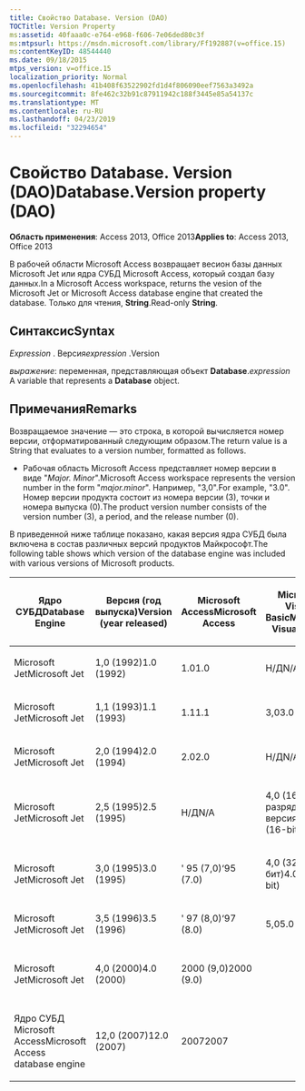 ```yaml
---
title: Свойство Database. Version (DAO)
TOCTitle: Version Property
ms:assetid: 40faaa0c-e764-e968-f606-7e06ded80c3f
ms:mtpsurl: https://msdn.microsoft.com/library/Ff192887(v=office.15)
ms:contentKeyID: 48544440
ms.date: 09/18/2015
mtps_version: v=office.15
localization_priority: Normal
ms.openlocfilehash: 41b408f63522902fd1d4f806090eef7563a3492a
ms.sourcegitcommit: 8fe462c32b91c87911942c188f3445e85a54137c
ms.translationtype: MT
ms.contentlocale: ru-RU
ms.lasthandoff: 04/23/2019
ms.locfileid: "32294654"
---
```

# <a name="databaseversion-property-dao"></a><span data-ttu-id="7df32-102">Свойство Database. Version (DAO)</span><span class="sxs-lookup"><span data-stu-id="7df32-102">Database.Version property (DAO)</span></span>

<span data-ttu-id="7df32-103">**Область применения**: Access 2013, Office 2013</span><span class="sxs-lookup"><span data-stu-id="7df32-103">**Applies to**: Access 2013, Office 2013</span></span>

<span data-ttu-id="7df32-104">В рабочей области Microsoft Access возвращает весион базы данных Microsoft Jet или ядра СУБД Microsoft Access, который создал базу данных.</span><span class="sxs-lookup"><span data-stu-id="7df32-104">In a Microsoft Access workspace, returns the vesion of the Microsoft Jet or Microsoft Access database engine that created the database.</span></span> <span data-ttu-id="7df32-105">Только для чтения, **String**.</span><span class="sxs-lookup"><span data-stu-id="7df32-105">Read-only **String**.</span></span>

## <a name="syntax"></a><span data-ttu-id="7df32-106">Синтаксис</span><span class="sxs-lookup"><span data-stu-id="7df32-106">Syntax</span></span>

<span data-ttu-id="7df32-107">*Expression* . Версия</span><span class="sxs-lookup"><span data-stu-id="7df32-107">*expression* .Version</span></span>

<span data-ttu-id="7df32-108">*выражение*: переменная, представляющая объект **Database**.</span><span class="sxs-lookup"><span data-stu-id="7df32-108">*expression* A variable that represents a **Database** object.</span></span>

## <a name="remarks"></a><span data-ttu-id="7df32-109">Примечания</span><span class="sxs-lookup"><span data-stu-id="7df32-109">Remarks</span></span>

<span data-ttu-id="7df32-110">Возвращаемое значение — это строка, в которой вычисляется номер версии, отформатированный следующим образом.</span><span class="sxs-lookup"><span data-stu-id="7df32-110">The return value is a String that evaluates to a version number, formatted as follows.</span></span>

- <span data-ttu-id="7df32-111">Рабочая область Microsoft Access представляет номер версии в виде "*Major. Minor*".</span><span class="sxs-lookup"><span data-stu-id="7df32-111">Microsoft Access workspace represents the version number in the form "*major.minor*".</span></span> <span data-ttu-id="7df32-112">Например, "3,0".</span><span class="sxs-lookup"><span data-stu-id="7df32-112">For example, "3.0".</span></span> <span data-ttu-id="7df32-113">Номер версии продукта состоит из номера версии (3), точки и номера выпуска (0).</span><span class="sxs-lookup"><span data-stu-id="7df32-113">The product version number consists of the version number (3), a period, and the release number (0).</span></span>

<span data-ttu-id="7df32-114">В приведенной ниже таблице показано, какая версия ядра СУБД была включена в состав различных версий продуктов Майкрософт.</span><span class="sxs-lookup"><span data-stu-id="7df32-114">The following table shows which version of the database engine was included with various versions of Microsoft products.</span></span>

<table style="width:100%;">
<colgroup>
<col style="width: 16%" />
<col style="width: 16%" />
<col style="width: 16%" />
<col style="width: 16%" />
<col style="width: 16%" />
<col style="width: 16%" />
</colgroup>
<thead>
<tr class="header">
<th><p><span data-ttu-id="7df32-115">Ядро СУБД</span><span class="sxs-lookup"><span data-stu-id="7df32-115">Database Engine</span></span></p></th>
<th><p><span data-ttu-id="7df32-116">Версия (год выпуска)</span><span class="sxs-lookup"><span data-stu-id="7df32-116">Version (year released)</span></span></p></th>
<th><p><span data-ttu-id="7df32-117">Microsoft Access</span><span class="sxs-lookup"><span data-stu-id="7df32-117">Microsoft Access</span></span></p></th>
<th><p><span data-ttu-id="7df32-118">Microsoft Visual Basic</span><span class="sxs-lookup"><span data-stu-id="7df32-118">Microsoft Visual Basic</span></span></p></th>
<th><p><span data-ttu-id="7df32-119">Microsoft Excel</span><span class="sxs-lookup"><span data-stu-id="7df32-119">Microsoft Excel</span></span></p></th>
<th><p><span data-ttu-id="7df32-120">Microsoft Visual C++</span><span class="sxs-lookup"><span data-stu-id="7df32-120">Microsoft Visual C++</span></span></p></th>
</tr>
</thead>
<tbody>
<tr class="odd">
<td><p><span data-ttu-id="7df32-121">Microsoft Jet</span><span class="sxs-lookup"><span data-stu-id="7df32-121">Microsoft Jet</span></span></p></td>
<td><p><span data-ttu-id="7df32-122">1,0 (1992)</span><span class="sxs-lookup"><span data-stu-id="7df32-122">1.0 (1992)</span></span></p></td>
<td><p><span data-ttu-id="7df32-123">1.0</span><span class="sxs-lookup"><span data-stu-id="7df32-123">1.0</span></span></p></td>
<td><p><span data-ttu-id="7df32-124">Н/Д</span><span class="sxs-lookup"><span data-stu-id="7df32-124">N/A</span></span></p></td>
<td><p><span data-ttu-id="7df32-125">Н/Д</span><span class="sxs-lookup"><span data-stu-id="7df32-125">N/A</span></span></p></td>
<td><p><span data-ttu-id="7df32-126">Н/Д</span><span class="sxs-lookup"><span data-stu-id="7df32-126">N/A</span></span></p></td>
</tr>
<tr class="even">
<td><p><span data-ttu-id="7df32-127">Microsoft Jet</span><span class="sxs-lookup"><span data-stu-id="7df32-127">Microsoft Jet</span></span></p></td>
<td><p><span data-ttu-id="7df32-128">1,1 (1993)</span><span class="sxs-lookup"><span data-stu-id="7df32-128">1.1 (1993)</span></span></p></td>
<td><p><span data-ttu-id="7df32-129">1.1</span><span class="sxs-lookup"><span data-stu-id="7df32-129">1.1</span></span></p></td>
<td><p><span data-ttu-id="7df32-130">3,0</span><span class="sxs-lookup"><span data-stu-id="7df32-130">3.0</span></span></p></td>
<td><p><span data-ttu-id="7df32-131">Н/Д</span><span class="sxs-lookup"><span data-stu-id="7df32-131">N/A</span></span></p></td>
<td><p><span data-ttu-id="7df32-132">Н/Д</span><span class="sxs-lookup"><span data-stu-id="7df32-132">N/A</span></span></p></td>
</tr>
<tr class="odd">
<td><p><span data-ttu-id="7df32-133">Microsoft Jet</span><span class="sxs-lookup"><span data-stu-id="7df32-133">Microsoft Jet</span></span></p></td>
<td><p><span data-ttu-id="7df32-134">2,0 (1994)</span><span class="sxs-lookup"><span data-stu-id="7df32-134">2.0 (1994)</span></span></p></td>
<td><p><span data-ttu-id="7df32-135">2.0</span><span class="sxs-lookup"><span data-stu-id="7df32-135">2.0</span></span></p></td>
<td><p><span data-ttu-id="7df32-136">Н/Д</span><span class="sxs-lookup"><span data-stu-id="7df32-136">N/A</span></span></p></td>
<td><p><span data-ttu-id="7df32-137">Н/Д</span><span class="sxs-lookup"><span data-stu-id="7df32-137">N/A</span></span></p></td>
<td><p><span data-ttu-id="7df32-138">Н/Д</span><span class="sxs-lookup"><span data-stu-id="7df32-138">N/A</span></span></p></td>
</tr>
<tr class="even">
<td><p><span data-ttu-id="7df32-139">Microsoft Jet</span><span class="sxs-lookup"><span data-stu-id="7df32-139">Microsoft Jet</span></span></p></td>
<td><p><span data-ttu-id="7df32-140">2,5 (1995)</span><span class="sxs-lookup"><span data-stu-id="7df32-140">2.5 (1995)</span></span></p></td>
<td><p><span data-ttu-id="7df32-141">Н/Д</span><span class="sxs-lookup"><span data-stu-id="7df32-141">N/A</span></span></p></td>
<td><p><span data-ttu-id="7df32-142">4,0 (16-разрядная версия)</span><span class="sxs-lookup"><span data-stu-id="7df32-142">4.0 (16-bit)</span></span></p></td>
<td><p><span data-ttu-id="7df32-143">Н/Д</span><span class="sxs-lookup"><span data-stu-id="7df32-143">N/A</span></span></p></td>
<td><p><span data-ttu-id="7df32-144">Н/Д</span><span class="sxs-lookup"><span data-stu-id="7df32-144">N/A</span></span></p></td>
</tr>
<tr class="odd">
<td><p><span data-ttu-id="7df32-145">Microsoft Jet</span><span class="sxs-lookup"><span data-stu-id="7df32-145">Microsoft Jet</span></span></p></td>
<td><p><span data-ttu-id="7df32-146">3,0 (1995)</span><span class="sxs-lookup"><span data-stu-id="7df32-146">3.0 (1995)</span></span></p></td>
<td><p><span data-ttu-id="7df32-147">' 95 (7,0)</span><span class="sxs-lookup"><span data-stu-id="7df32-147">‘95 (7.0)</span></span></p></td>
<td><p><span data-ttu-id="7df32-148">4,0 (32-бит)</span><span class="sxs-lookup"><span data-stu-id="7df32-148">4.0 (32-bit)</span></span></p></td>
<td><p><span data-ttu-id="7df32-149">' 95 (7,0)</span><span class="sxs-lookup"><span data-stu-id="7df32-149">‘95 (7.0)</span></span></p></td>
<td><p><span data-ttu-id="7df32-150">х</span><span class="sxs-lookup"><span data-stu-id="7df32-150">4.x</span></span></p></td>
</tr>
<tr class="even">
<td><p><span data-ttu-id="7df32-151">Microsoft Jet</span><span class="sxs-lookup"><span data-stu-id="7df32-151">Microsoft Jet</span></span></p></td>
<td><p><span data-ttu-id="7df32-152">3,5 (1996)</span><span class="sxs-lookup"><span data-stu-id="7df32-152">3.5 (1996)</span></span></p></td>
<td><p><span data-ttu-id="7df32-153">' 97 (8,0)</span><span class="sxs-lookup"><span data-stu-id="7df32-153">‘97 (8.0)</span></span></p></td>
<td><p><span data-ttu-id="7df32-154">5,0</span><span class="sxs-lookup"><span data-stu-id="7df32-154">5.0</span></span></p></td>
<td><p><span data-ttu-id="7df32-155">' 97 (8,0)</span><span class="sxs-lookup"><span data-stu-id="7df32-155">‘97 (8.0)</span></span></p></td>
<td><p><span data-ttu-id="7df32-156">5,0</span><span class="sxs-lookup"><span data-stu-id="7df32-156">5.0</span></span></p></td>
</tr>
<tr class="odd">
<td><p><span data-ttu-id="7df32-157">Microsoft Jet</span><span class="sxs-lookup"><span data-stu-id="7df32-157">Microsoft Jet</span></span></p></td>
<td><p><span data-ttu-id="7df32-158">4,0 (2000)</span><span class="sxs-lookup"><span data-stu-id="7df32-158">4.0 (2000)</span></span></p></td>
<td><p><span data-ttu-id="7df32-159">2000 (9,0)</span><span class="sxs-lookup"><span data-stu-id="7df32-159">2000 (9.0)</span></span></p></td>
<td><p></p></td>
<td><p><span data-ttu-id="7df32-160">2000 (9,0)</span><span class="sxs-lookup"><span data-stu-id="7df32-160">2000 (9.0)</span></span></p></td>
<td><p></p></td>
</tr>
<tr class="even">
<td><p><span data-ttu-id="7df32-161">Ядро СУБД Microsoft Access</span><span class="sxs-lookup"><span data-stu-id="7df32-161">Microsoft Access database engine</span></span></p></td>
<td><p><span data-ttu-id="7df32-162">12,0 (2007)</span><span class="sxs-lookup"><span data-stu-id="7df32-162">12.0 (2007)</span></span></p></td>
<td><p><span data-ttu-id="7df32-163">2007</span><span class="sxs-lookup"><span data-stu-id="7df32-163">2007</span></span></p></td>
<td><p></p></td>
<td><p></p></td>
<td><p></p></td>
</tr>
</tbody>
</table>

